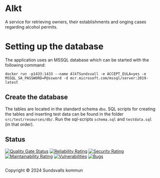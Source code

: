 # Alkt
A service for retrieving owners, their establishments and onging cases regarding alcohol permits.

# Setting up the database
The application uses an MSSQL database which can be started with the following command:

```docker run -p1433:1433 --name AlkTSundsvall -e ACCEPT_EULA=yes -e MSSQL_SA_PASSWORD=P@ssword -d mcr.microsoft.com/mssql/server:2019-latest```

## Create the database
The tables are located in the standard schema `dbo`.
SQL scripts for creating the tables and inserting test data can be found in the folder `src/test/resources/db/`.
Run the sql-scripts `schema.sql` and `testdata.sql` (in that order).

## Status
[![Quality Gate Status](https://sonarcloud.io/api/project_badges/measure?project=Sundsvallskommun_api-service-alkt&metric=alert_status)](https://sonarcloud.io/summary/overall?id=Sundsvallskommun_api-service-alkt)
[![Reliability Rating](https://sonarcloud.io/api/project_badges/measure?project=Sundsvallskommun_api-service-alkt&metric=reliability_rating)](https://sonarcloud.io/summary/overall?id=Sundsvallskommun_api-service-alkt)
[![Security Rating](https://sonarcloud.io/api/project_badges/measure?project=Sundsvallskommun_api-service-alkt&metric=security_rating)](https://sonarcloud.io/summary/overall?id=Sundsvallskommun_api-service-alkt)
[![Maintainability Rating](https://sonarcloud.io/api/project_badges/measure?project=Sundsvallskommun_api-service-alkt&metric=sqale_rating)](https://sonarcloud.io/summary/overall?id=Sundsvallskommun_api-service-alkt)
[![Vulnerabilities](https://sonarcloud.io/api/project_badges/measure?project=Sundsvallskommun_api-service-alkt&metric=vulnerabilities)](https://sonarcloud.io/summary/overall?id=Sundsvallskommun_api-service-alkt)
[![Bugs](https://sonarcloud.io/api/project_badges/measure?project=Sundsvallskommun_api-service-alkt&metric=bugs)](https://sonarcloud.io/summary/overall?id=Sundsvallskommun_api-service-alkt)

## 
Copyright &copy; 2024 Sundsvalls kommun
